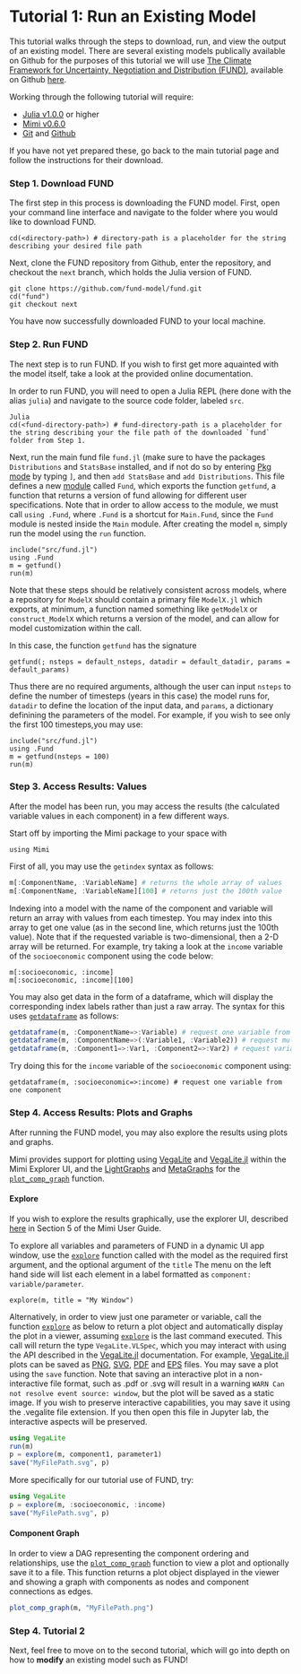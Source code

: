 # Tutorial 1: Run an Existing Model

This tutorial walks through the steps to download, run, and view the output of an existing model.  There are several existing models publically available on Github for the purposes of this tutorial we will use [The Climate Framework for Uncertainty, Negotiation and Distribution (FUND)](http://www.fund-model.org), available on Github [here](https://github.com/fund-model/fund).

Working through the following tutorial will require:

- [Julia v1.0.0](https://julialang.org/downloads/) or higher
- [Mimi v0.6.0](https://github.com/mimiframework/Mimi.jl) 
- [Git](https://git-scm.com/downloads) and [Github](https://github.com)

If you have not yet prepared these, go back to the main tutorial page and follow the instructions for their download.  

### Step 1. Download FUND

The first step in this process is downloading the FUND model.  First, open your command line interface and navigate to the folder where you would like to download FUND.

```
cd(<directory-path>) # directory-path is a placeholder for the string describing your desired file path
```

Next, clone the FUND repository from Github, enter the repository, and checkout the `next` branch, which holds the Julia version of FUND.

```
git clone https://github.com/fund-model/fund.git
cd("fund")
git checkout next
```
You have now successfully downloaded FUND to your local machine.

### Step 2. Run FUND

The next step is to run FUND.  If you wish to first get more aquainted with the model itself, take a look at the provided online documentation.  

In order to run FUND, you will need to open a Julia REPL (here done with the alias `julia`) and navigate to the source code folder, labeled `src`.

```
Julia 
cd(<fund-directory-path>) # fund-directory-path is a placeholder for the string describing your the file path of the downloaded `fund` folder from Step 1.
```

Next, run the main fund file `fund.jl` (make sure to have the packages `Distributions` and `StatsBase` installed, and if not do so by entering [Pkg mode](https://docs.julialang.org/en/v1/stdlib/Pkg/index.html) by typing `]`, and then `add StatsBase` and `add Distributions`.  This file defines a new [module](https://docs.julialang.org/en/v1/manual/modules/index.html) called `Fund`, which exports the function `getfund`, a function that returns a version of fund allowing for different user specifications.  Note that in order to allow access to the module, we must call `using .Fund`, where `.Fund` is a shortcut for `Main.Fund`, since the `Fund` module is nested inside the `Main` module. After creating the model `m`, simply run the model using the `run` function.

```
include("src/fund.jl")
using .Fund
m = getfund()
run(m)
```

Note that these steps should be relatively consistent across models, where a repository for `ModelX` should contain a primary file `ModelX.jl` which exports, at minimum, a function named something like `getModelX` or `construct_ModelX` which returns a version of the model, and can allow for model customization within the call.

In this case, the function `getfund` has the signature
``` 
getfund(; nsteps = default_nsteps, datadir = default_datadir, params = default_params)
```
Thus there are no required arguments, although the user can input `nsteps` to define the number of timesteps (years in this case) the model runs for, `datadir` to define the location of the input data, and `params`, a dictionary definining the parameters of the model.  For example, if you wish to see only the first 100 timesteps,you may use:
```
include("src/fund.jl")
using .Fund
m = getfund(nsteps = 100)
run(m)
```
### Step 3. Access Results: Values
After the model has been run, you may access the results (the calculated variable values in each component) in a few different ways.

Start off by importing the Mimi package to your space with 
```
using Mimi
```

First of all, you may use the `getindex` syntax as follows:

```julia
m[:ComponentName, :VariableName] # returns the whole array of values
m[:ComponentName, :VariableName][100] # returns just the 100th value

```
Indexing into a model with the name of the component and variable will return an array with values from each timestep. You may index into this array to get one value (as in the second line, which returns just the 100th value). Note that if the requested variable is two-dimensional, then a 2-D array will be returned. For example, try taking a look at the `income` variable of the `socioeconomic` component using the code below:
```
m[:socioeconomic, :income] 
m[:socioeconomic, :income][100] 
```

You may also get data in the form of a dataframe, which will display the corresponding index labels rather than just a raw array. The syntax for this uses [`getdataframe`](@ref) as follows:

```julia
getdataframe(m, :ComponentName=>:Variable) # request one variable from one component
getdataframe(m, :ComponentName=>(:Variable1, :Variable2)) # request multiple variables from the same component
getdataframe(m, :Component1=>:Var1, :Component2=>:Var2) # request variables from different components

```

Try doing this for the `income` variable of the `socioeconomic` component using:
```
getdataframe(m, :socioeconomic=>:income) # request one variable from one component
```

### Step 4. Access Results: Plots and Graphs

After running the FUND model, you may also explore the results using plots and graphs. 

Mimi provides support for plotting using [VegaLite](https://github.com/vega/vega-lite) and [VegaLite.jl](https://github.com/fredo-dedup/VegaLite.jl) within the Mimi Explorer UI, and the [LightGraphs](https://github.com/JuliaGraphs/LightGraphs.jl) and [MetaGraphs](https://github.com/JuliaGraphs/MetaGraphs.jl) for the [`plot_comp_graph`](@ref) function.

#### Explore

If you wish to explore the results graphically, use the explorer UI, described [here](https://www.mimiframework.org/Mimi.jl/stable/userguide/#Plotting-and-the-Explorer-UI-1) in Section 5 of the Mimi User Guide.

To explore all variables and parameters of FUND in a dynamic UI app window, use the [`explore`](@ref) function called with the model as the required first argument, and the optional argument of the `title`  The menu on the left hand side will list each element in a label formatted as `component: variable/parameter`.
```
explore(m, title = "My Window")
```
Alternatively, in order to view just one parameter or variable, call the function [`explore`](@ref) as below to return a plot object and automatically display the plot in a viewer, assuming [`explore`](@ref) is the last command executed.  This call will return the type `VegaLite.VLSpec`, which you may interact with using the API described in the [VegaLite.jl](https://github.com/fredo-dedup/VegaLite.jl) documentation.  For example, [VegaLite.jl](https://github.com/fredo-dedup/VegaLite.jl) plots can be saved as [PNG](https://en.wikipedia.org/wiki/Portable_Network_Graphics), [SVG](https://en.wikipedia.org/wiki/Scalable_Vector_Graphics), [PDF](https://en.wikipedia.org/wiki/PDF) and [EPS](https://en.wikipedia.org/wiki/Encapsulated_PostScript) files. You may save a plot using the `save` function. Note that saving an interactive plot in a non-interactive file format, such as .pdf or .svg will result in a warning `WARN Can not resolve event source: window`, but the plot will be saved as a static image. If you wish to preserve interactive capabilities, you may save it using the .vegalite file extension. If you then open this file in Jupyter lab, the interactive aspects will be preserved.

```julia
using VegaLite
run(m)
p = explore(m, component1, parameter1)
save("MyFilePath.svg", p)
```
More specifically for our tutorial use of FUND, try:

```julia
using VegaLite
p = explore(m, :socioeconomic, :income)
save("MyFilePath.svg", p)
```

#### Component Graph

In order to view a DAG representing the component ordering and relationships, use the [`plot_comp_graph`](@ref) function to view a plot and optionally save it to a file. This function returns a plot object displayed in the viewer and showing a graph with components as nodes and component connections as edges.

```julia
plot_comp_graph(m, "MyFilePath.png")
```
### Step 4. Tutorial 2

Next, feel free to move on to the second tutorial, which will go into depth on how to **modify** an existing model such as FUND!
